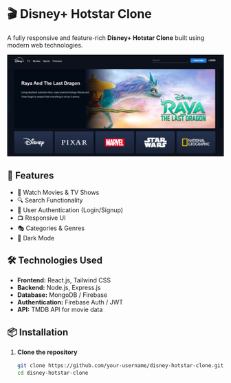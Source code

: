 # 🎬 Disney+ Hotstar Clone

A fully responsive and feature-rich **Disney+ Hotstar Clone** built using modern web technologies.

![Hotstar Clone](https://github.com/Anshika-111105/Disney-Hotstar-Clone/blob/main/ss.png) <!-- Add a demo screenshot -->

## 🚀 Features
- 🎥 Watch Movies & TV Shows  
- 🔍 Search Functionality  
- 📜 User Authentication (Login/Signup)  
- 📺 Responsive UI  
- 🎭 Categories & Genres  
- 🌙 Dark Mode  

## 🛠️ Technologies Used
- **Frontend:** React.js, Tailwind CSS  
- **Backend:** Node.js, Express.js  
- **Database:** MongoDB / Firebase  
- **Authentication:** Firebase Auth / JWT  
- **API:** TMDB API for movie data  

## 📦 Installation

1. **Clone the repository**  
   ```bash
   git clone https://github.com/your-username/disney-hotstar-clone.git
   cd disney-hotstar-clone

